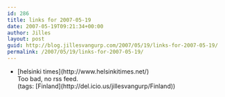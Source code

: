 ```yaml
---
id: 286
title: links for 2007-05-19
date: 2007-05-19T09:21:34+00:00
author: Jilles
layout: post
guid: http://blog.jillesvangurp.com/2007/05/19/links-for-2007-05-19/
permalink: /2007/05/19/links-for-2007-05-19/
---
```

<ul class="delicious">
	<li>
		<div class="delicious-link">[helsinki times](http://www.helsinkitimes.net/)</div>
		<div class="delicious-extended">Too bad, no rss feed.</div>
		<div class="delicious-tags">(tags: [Finland](http://del.icio.us/jillesvangurp/Finland))</div>
	</li>
</ul>

